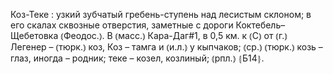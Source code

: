 ---
---

Коз-Теке
: узкий зубчатый гребень-ступень над лесистым склоном; в его скалах сквозные отверстия, заметные с дороги Коктебель–Щебетовка ⦅Феодос.⦆. В ⦅масс.⦆ Кара-Даг#1, в 0,5 км. к ⦅С⦆ от ⦅г.⦆ Легенер – ⦅тюрк.⦆ коз, Коз – тамга и ⦅и.л.⦆ у кыпчаков; ⦅ср.⦆ ⦅тюрк.⦆ козь – глаз, иногда – родник; теке – козел, козлиный; ⦅рпл.⦆ ⦃Б14⦄.
